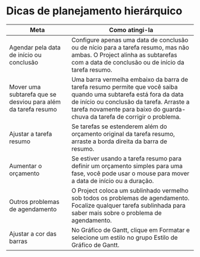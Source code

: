 # Dicas de planejamento hierárquico

|       Meta            |       Como atingi-la                                                     |
|-----------------------|--------------------------------------------------------------------------|
|Agendar pela data de início ou conclusão|  Configure apenas uma data de conclusão ou de nício para a tarefa resumo, mas não ambas. O Project alinha as subtarefas com a data de conclusão ou de início da tarefa resumo.|
|Mover uma subtarefa que se desviou para além da tarefa resumo|Uma barra vermelha embaixo da barra de tarefa resumo permite que você saiba quando uma subtarefa está fora da data de início ou conclusão da tarefa. Arraste a tarefa novamente para baixo do guarda-chuva da tarefa de corrigir o problema.|
|Ajustar a tarefa resumo|   Se tarefas se estenderem além do orçamento original da tarefa resumo, arraste a borda direita da barra de resumo.|
|Aumentar o orçamento|Se estiver usando a tarefa resumo para definir um orçamento simples para uma fase, você pode usar o mouse para mover a data de início ou a duração.|
|Outros problemas de agendamento|   O Project coloca um sublinhado vermelho sob todos os problemas de agendamento. Focalize qualquer tarefa sublinhada para saber mais sobre o problema de agendamento.|
|Ajustar a cor das barras|  No Gráfico de Gantt, clique em Formatar e selecione um estilo no grupo Estilo de Gráfico de Gantt.|